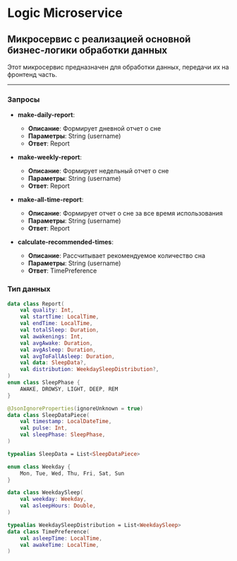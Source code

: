 # Logic Microservice

## Микросервис с реализацией основной бизнес-логики обработки данных

Этот микросервис предназначен для обработки данных, передачи их на фронтенд часть.

---

### Запросы

- **make-daily-report**:
    - **Описание**: Формирует дневной отчет о сне
    - **Параметры**: String (username)
    - **Ответ**: Report

- **make-weekly-report**:
    - **Описание**: Формирует недельный отчет о сне
    - **Параметры**: String (username)
    - **Ответ**: Report

- **make-all-time-report**:
    - **Описание**: Формирует отчет о сне за все время использования
    - **Параметры**: String (username)
    - **Ответ**: Report

- **calculate-recommended-times**:
    - **Описание**: Рассчитывает рекомендуемое количество сна
    - **Параметры**: String (username)
    - **Ответ**: TimePreference


### Тип данных

```kotlin
data class Report(
    val quality: Int,
    val startTime: LocalTime,
    val endTime: LocalTime,
    val totalSleep: Duration,
    val awakenings: Int,
    val avgAwake: Duration,
    val avgAsleep: Duration,
    val avgToFallAsleep: Duration,
    val data: SleepData?,
    val distribution: WeekdaySleepDistribution?,
)
enum class SleepPhase {
    AWAKE, DROWSY, LIGHT, DEEP, REM
}

@JsonIgnoreProperties(ignoreUnknown = true)
data class SleepDataPiece(
    val timestamp: LocalDateTime,
    val pulse: Int,
    val sleepPhase: SleepPhase,
)

typealias SleepData = List<SleepDataPiece>

enum class Weekday {
    Mon, Tue, Wed, Thu, Fri, Sat, Sun
}

data class WeekdaySleep(
    val weekday: Weekday,
    val asleepHours: Double,
)

typealias WeekdaySleepDistribution = List<WeekdaySleep>
data class TimePreference(
    val asleepTime: LocalTime,
    val awakeTime: LocalTime,
)
```
